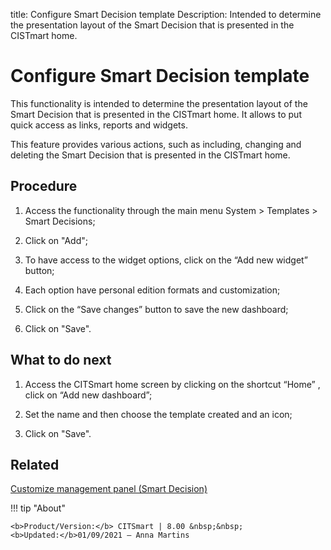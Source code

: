 title: Configure Smart Decision template
Description: Intended to determine the presentation layout of the Smart Decision that is presented in the CISTmart home.
# Configure Smart Decision template

This functionality is intended to determine the presentation layout of the Smart
Decision that is presented in the CISTmart home. It allows to put quick access
as links, reports and widgets.

This feature provides various actions, such as including, changing and deleting
the Smart Decision that is presented in the CISTmart home.

Procedure
-------------

1.  Access the functionality through the main menu System \> Templates \> Smart
    Decisions;

2.  Click on "Add";

3.  To have access to the widget options, click on the “Add new widget” button;

4.  Each option have personal edition formats and customization;

5.  Click on the “Save changes” button to save the new dashboard;

6.  Click on "Save".

What to do next
---------------

1.  Access the CITSmart home screen by clicking on the shortcut “Home” , click
    on “Add new dashboard”;

2.  Set the name and then choose the template created and an icon;

3.  Click on "Save".

Related
-------

[Customize management panel (Smart Decision)](/en-us/citsmart-platform-8/additional-features/reports/create/dashboard-customize-management-panel-smart-decision.html)

!!! tip "About"

    <b>Product/Version:</b> CITSmart | 8.00 &nbsp;&nbsp;
    <b>Updated:</b>01/09/2021 – Anna Martins
